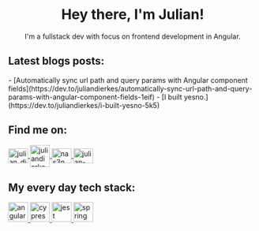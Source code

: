 <h1 align="center">Hey there, I'm Julian!</h1>
<p align="center">I'm a fullstack dev with focus on frontend development in Angular.</p>

<h2>Latest blogs posts:</h2>
<!-- BLOG-POST-LIST:START -->
- [Automatically sync url path and query params with Angular component fields](https://dev.to/juliandierkes/automatically-sync-url-path-and-query-params-with-angular-component-fields-1eif)
- [I built yesno.](https://dev.to/juliandierkes/i-built-yesno-5k5)
<!-- BLOG-POST-LIST:END -->

<h2 align="left">Find me on:</h2>
<a href="https://twitter.com/julian_dierkes" target="blank">
  <img align="center" src="https://raw.githubusercontent.com/rahuldkjain/github-profile-readme-generator/master/src/images/icons/Social/twitter.svg" alt="julian_dierkes" height="30" width="40" />
</a>
<a href="https://dev.to/juliandierkes" target="blank">
  <img align="center" src="https://cdn.jsdelivr.net/npm/simple-icons@3.0.1/icons/dev-dot-to.svg" alt="juliandierkes" height="45" width="40"/>
</a>
<a href="https://stackoverflow.com/users/nas3nmann" target="blank">
  <img align="center" src="https://raw.githubusercontent.com/rahuldkjain/github-profile-readme-generator/master/src/images/icons/Social/stack-overflow.svg" alt="nas3nmann" height="30" width="40" />
</a>
<a href="https://linkedin.com/in/julian-dierkes" target="blank">
  <img align="center" src="https://raw.githubusercontent.com/rahuldkjain/github-profile-readme-generator/master/src/images/icons/Social/linked-in-alt.svg" alt="julian-dierkes" height="30" width="40"/>
</a>

<h2 align="left">My every day tech stack:</h2>
<a href="https://angular.io" target="_blank">
  <img src="https://angular.io/assets/images/logos/angular/angular.svg" alt="angular" width="40" height="40"/>
</a>
<a href="https://www.cypress.io" target="_blank">
  <img src="https://raw.githubusercontent.com/simple-icons/simple-icons/6e46ec1fc23b60c8fd0d2f2ff46db82e16dbd75f/icons/cypress.svg" alt="cypress" width="40" height="40"/>
</a>
<a href="https://jestjs.io" target="_blank">
  <img src="https://www.vectorlogo.zone/logos/jestjsio/jestjsio-icon.svg" alt="jest" width="40" height="40"/>
</a>
<a href="https://spring.io/" target="_blank">
  <img src="https://www.vectorlogo.zone/logos/springio/springio-icon.svg" alt="spring" width="40" height="40"/>
</a>
